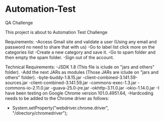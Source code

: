 # Automation-Test
QA Challenge

This project is about to Automation Test Challenge

Requirements:
-Access Gmail site and validate a user (Using any email and password no need to share that with us)
-Go to label list click more on the categories list
-Create a new category and save it.
-Go to spam folder and then empty the spam folder.
-Sign out of the account.

Technical Requirements:
-JSDK 1.8 (This file is iclude on "jars and others" folder).
-Add the next JARs as modules (Those JARs are iclude on "jars and others" folder).
  -byte-buddy-1.8.15.jar
  -client-combined-3.141.59-sources.jar
  -client-combined-3.141.59.jar
  -commons-exec-1.3.jar
  -commons-io-2.11.0.jar
  -guava-25.0-jre.jar
  -okhttp-3.11.0.jar
  -okio-1.14.0.jar
-I have been testing on Google Chrome version 101.0.4951.64,
-Hardcoding needs to be added to the Chrome driver as follows: 
  - System.setProperty("webdriver.chrome.driver", "/directory/chromedriver"); 

